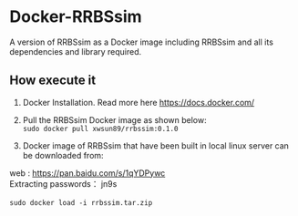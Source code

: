 # Docker-RRBSsim
A version of RRBSsim as a Docker image including RRBSsim and all its dependencies and library required.

How execute it
----------------

1) Docker Installation. Read more here https://docs.docker.com/
2) Pull the RRBSsim Docker image as shown below:<br> 
       `sudo docker pull xwsun89/rrbssim:0.1.0`
       
3) Docker image of RRBSsim that have been built in local linux server can be downloaded from:
 
  web : https://pan.baidu.com/s/1qYDPywc<br>
  Extracting passwords： jn9s <br>  
      `sudo docker load -i rrbssim.tar.zip`

